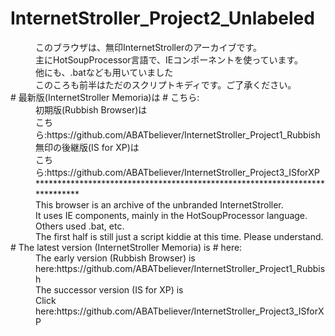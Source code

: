 # InternetStroller_Project2_Unlabeled
<dd>このブラウザは、無印InternetStrollerのアーカイブです。</dd>
<dd>主にHotSoupProcessor言語で、IEコンポーネントを使っています。</dd>
<dd>他にも、.batなども用いていました</dd>
<dd>このころも前半はただのスクリプトキディです。ご了承ください。</dd>
# 最新版(InternetStroller Memoria)は
# こちら:
<dd>初期版(Rubbish Browser)は</dd>
<dd>こちら:https://github.com/ABATbeliever/InternetStroller_Project1_Rubbish</dd>
<dd>無印の後継版(IS for XP)は</dd>
<dd>こちら:https://github.com/ABATbeliever/InternetStroller_Project3_ISforXP</dd>
<dd>****************************************************************************</dd>
<dd>This browser is an archive of the unbranded InternetStroller.</dd>
<dd>It uses IE components, mainly in the HotSoupProcessor language.</dd>
<dd>Others used .bat, etc.</dd>
<dd>The first half is still just a script kiddie at this time. Please understand.</dd>
# The latest version (InternetStroller Memoria) is
# here:
<dd>The early version (Rubbish Browser) is</dd>
<dd>here:https://github.com/ABATbeliever/InternetStroller_Project1_Rubbish</dd>
<dd>The successor version (IS for XP) is</dd>
<dd>Click here:https://github.com/ABATbeliever/InternetStroller_Project3_ISforXP</dd>
